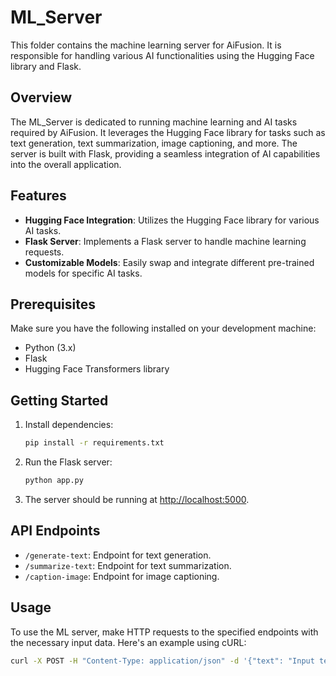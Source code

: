 # ML_Server

This folder contains the machine learning server for AiFusion. It is responsible for handling various AI functionalities using the Hugging Face library and Flask.

## Overview

The ML_Server is dedicated to running machine learning and AI tasks required by AiFusion. It leverages the Hugging Face library for tasks such as text generation, text summarization, image captioning, and more. The server is built with Flask, providing a seamless integration of AI capabilities into the overall application.

## Features

- **Hugging Face Integration**: Utilizes the Hugging Face library for various AI tasks.
- **Flask Server**: Implements a Flask server to handle machine learning requests.
- **Customizable Models**: Easily swap and integrate different pre-trained models for specific AI tasks.

## Prerequisites

Make sure you have the following installed on your development machine:

- Python (3.x)
- Flask
- Hugging Face Transformers library

## Getting Started

1. Install dependencies:

    ```bash
    pip install -r requirements.txt
    ```

2. Run the Flask server:

    ```bash
    python app.py
    ```

3. The server should be running at [http://localhost:5000](http://localhost:5000).

## API Endpoints

- `/generate-text`: Endpoint for text generation.
- `/summarize-text`: Endpoint for text summarization.
- `/caption-image`: Endpoint for image captioning.

## Usage

To use the ML server, make HTTP requests to the specified endpoints with the necessary input data. Here's an example using cURL:

```bash
curl -X POST -H "Content-Type: application/json" -d '{"text": "Input text for generation"}' http://localhost:5000/generate-text
